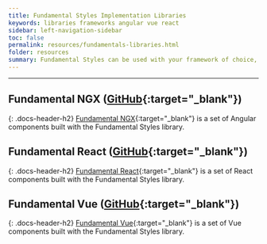 ```yaml
---
title: Fundamental Styles Implementation Libraries
keywords: libraries frameworks angular vue react
sidebar: left-navigation-sidebar
toc: false
permalink: resources/fundamentals-libraries.html
folder: resources
summary: Fundamental Styles can be used with your framework of choice, however fundamentals-react, fundamentals-ngx, and fundamentals-vue are currently in active development.
---
```

<hr> 

## Fundamental NGX ([GitHub](https://github.com/SAP/fundamental-ngx){:target="_blank"})
{: .docs-header-h2}
[Fundamental NGX](https://sap.github.io/fundamental-ngx/){:target="_blank"} is a set of Angular components built with the Fundamental Styles library. 

## Fundamental React ([GitHub](https://github.com/SAP/fundamental-react){:target="_blank"})
{: .docs-header-h2}
[Fundamental React](https://sap.github.io/fundamental-react/){:target="_blank"} is a set of React components built with the Fundamental Styles library. 

## Fundamental Vue ([GitHub](https://github.com/SAP/fundamental-vue){:target="_blank"})
{: .docs-header-h2}
[Fundamental Vue](https://sap.github.io/fundamental-vue/){:target="_blank"} is a set of Vue components built with the Fundamental Styles library. 